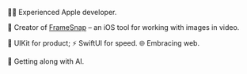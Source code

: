 👨‍💻  Experienced Apple developer.

📱  Creator of [FrameSnap](https://framesnap.dajiba.club/) – an iOS tool for working with images in video.

🧰  UIKit for product; ⚡  SwiftUI for speed. 🌐  Embracing web.

🤖 Getting along with AI.
